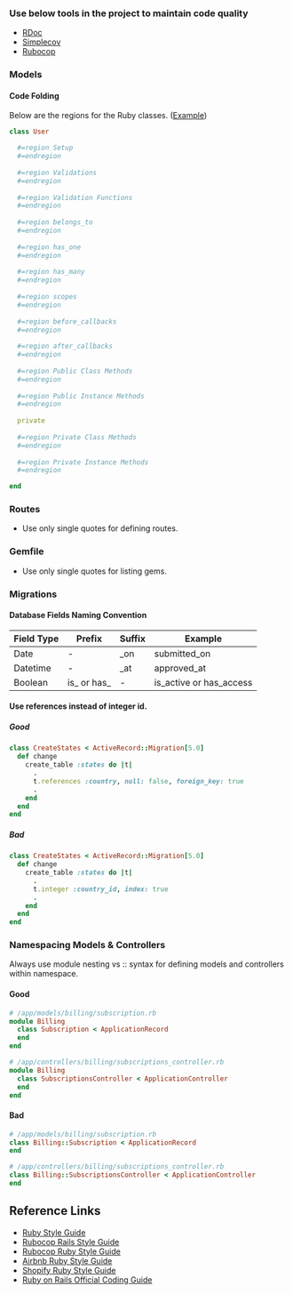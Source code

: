 ### Use below tools in the project to maintain code quality

* [RDoc](https://ruby.github.io/rdoc/)
* [Simplecov](https://github.com/colszowka/simplecov)
* [Rubocop](http://www.rubocop.org/en/stable/)

### Models

#### Code Folding

Below are the regions for the Ruby classes. ([Example](https://gist.github.com/harshalbhakta/39a332a5792195a4380bb28b5cefc964))


````ruby
class User

  #=region Setup
  #=endregion
  
  #=region Validations
  #=endregion
  
  #=region Validation Functions
  #=endregion
  
  #=region belongs_to
  #=endregion
  
  #=region has_one
  #=endregion
  
  #=region has_many
  #=endregion
  
  #=region scopes
  #=endregion
    
  #=region before_callbacks
  #=endregion
  
  #=region after_callbacks
  #=endregion
  
  #=region Public Class Methods
  #=endregion
  
  #=region Public Instance Methods
  #=endregion
  
  private
  
  #=region Private Class Methods
  #=endregion
  
  #=region Private Instance Methods
  #=endregion

end

````

### Routes

* Use only single quotes for defining routes.

### Gemfile

* Use only single quotes for listing gems.

### Migrations

#### Database Fields Naming Convention

| Field Type  |  Prefix  | Suffix  | Example |
|---|---|---|----|
| Date  | - | _on | submitted_on |
| Datetime  | - | _at  | approved_at |
| Boolean  | is_ or has_ | - | is_active or has_access |

#### Use references instead of integer id.

##### Good

````ruby
class CreateStates < ActiveRecord::Migration[5.0]
  def change
    create_table :states do |t|
      .
      t.references :country, null: false, foreign_key: true
      .
    end
  end
end
````

##### Bad

````ruby
class CreateStates < ActiveRecord::Migration[5.0]
  def change
    create_table :states do |t|
      .
      t.integer :country_id, index: true
      .
    end
  end
end
````

### Namespacing Models & Controllers

Always use module nesting vs :: syntax for defining models and controllers within namespace.

#### Good

````ruby
# /app/models/billing/subscription.rb
module Billing
  class Subscription < ApplicationRecord
  end
end

# /app/controllers/billing/subscriptions_controller.rb
module Billing
  class SubscriptionsController < ApplicationController
  end
end
````

#### Bad

````ruby
# /app/models/billing/subscription.rb
class Billing::Subscription < ApplicationRecord
end

# /app/controllers/billing/subscriptions_controller.rb
class Billing::SubscriptionsController < ApplicationController
end
````

## Reference Links

* [Ruby Style Guide](https://rubystyle.guide/)
* [Rubocop Rails Style Guide](https://github.com/rubocop-hq/rails-style-guide)
* [Rubocop Ruby Style Guide](https://github.com/rubocop-hq/ruby-style-guide)
* [Airbnb Ruby Style Guide](https://github.com/airbnb/ruby)
* [Shopify Ruby Style Guide](https://shopify.github.io/ruby-style-guide/)
* [Ruby on Rails Official Coding Guide](https://guides.rubyonrails.org/contributing_to_ruby_on_rails.html#follow-the-coding-conventions)
